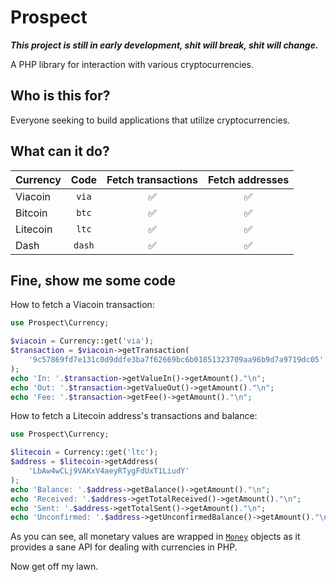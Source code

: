# Prospect

***This project is still in early development, shit will break, shit will change.***

A PHP library for interaction with various cryptocurrencies.

## Who is this for?
Everyone seeking to build applications that utilize cryptocurrencies.

## What can it do?
|Currency|Code|Fetch transactions|Fetch addresses|
|---|:---:|:---:|:---:|
|Viacoin|`via`|:white_check_mark:|:white_check_mark:
|Bitcoin|`btc`|:white_check_mark:|:white_check_mark:
|Litecoin|`ltc`|:white_check_mark:|:white_check_mark:
|Dash|`dash`|:white_check_mark:|:white_check_mark:

## Fine, show me some code

How to fetch a Viacoin transaction:
```php
use Prospect\Currency;

$viacoin = Currency::get('via');
$transaction = $viacoin->getTransaction(
    '9c57869fd7e131c0d9ddfe3ba7f62669bc6b01851323709aa96b9d7a9719dc05'
);
echo 'In: '.$transaction->getValueIn()->getAmount()."\n";
echo 'Out: '.$transaction->getValueOut()->getAmount()."\n";
echo 'Fee: '.$transaction->getFee()->getAmount()."\n";
```

How to fetch a Litecoin address's transactions and balance:
```php
use Prospect\Currency;

$litecoin = Currency::get('ltc');
$address = $litecoin->getAddress(
    'LbAw4wCLj9VAKxV4aeyRTygFdUxT1LiudY'
);
echo 'Balance: '.$address->getBalance()->getAmount()."\n";
echo 'Received: '.$address->getTotalReceived()->getAmount()."\n";
echo 'Sent: '.$address->getTotalSent()->getAmount()."\n";
echo 'Unconfirmed: '.$address->getUnconfirmedBalance()->getAmount()."\n";
```

As you can see, all monetary values are wrapped in [`Money`](https://github.com/moneyphp/money) objects as it provides a sane API for dealing with currencies in PHP.

Now get off my lawn.

